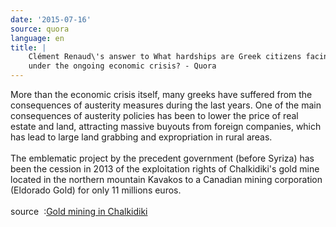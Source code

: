 ```yaml
---
date: '2015-07-16'
source: quora
language: en
title: |
    Clément Renaud\'s answer to What hardships are Greek citizens facing
    under the ongoing economic crisis? - Quora
---
```


More than the economic crisis itself, many greeks have suffered from the
consequences of austerity measures during the last years. One of the
main consequences of austerity policies has been to lower the price of
real estate and land, attracting massive buyouts from foreign companies,
which has lead to large land grabbing and expropriation in rural areas.\
\
The emblematic project by the precedent government (before Syriza) has
been the cession in 2013 of the exploitation rights of Chalkidiki\'s
gold mine located in the northern mountain Kavakos to a Canadian mining
corporation (Eldorado Gold) for only 11 millions euros.\
\
source  :[Gold mining in
Chalkidiki](http://borderlinereports.net/2013/02/23/report-gold-mining-in-chalkidiki-part-1-greek-governments-in-the-service-of-mining-companies/)
